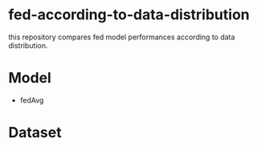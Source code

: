 # fed-according-to-data-distribution

this repository compares fed model performances according to data distribution.

# Model

- fedAvg

# Dataset